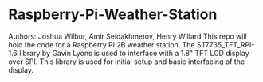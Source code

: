 # Raspberry-Pi-Weather-Station
Authors: Joshua Wilbur, Amir Seidakhmetov, Henry Willard
This repo will hold the code for a Raspberry Pi 2B weather station. The ST7735_TFT_RPI-1.6 library by Gavin Lyons is used to interface with a 1.8" TFT LCD display over SPI. This library is used for initial setup and basic interfacing of the display.
